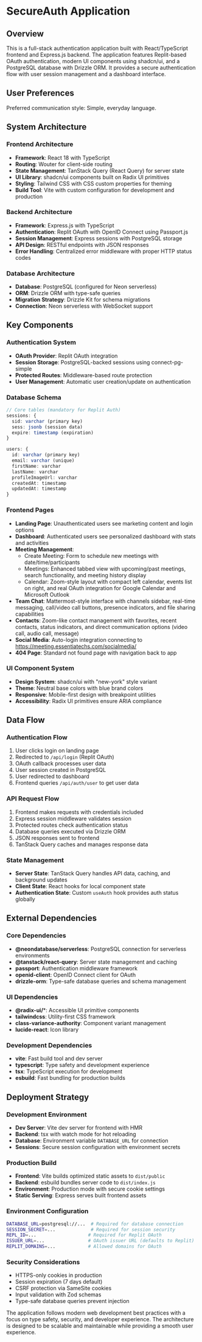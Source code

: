 # SecureAuth Application

## Overview

This is a full-stack authentication application built with React/TypeScript frontend and Express.js backend. The application features Replit-based OAuth authentication, modern UI components using shadcn/ui, and a PostgreSQL database with Drizzle ORM. It provides a secure authentication flow with user session management and a dashboard interface.

## User Preferences

Preferred communication style: Simple, everyday language.

## System Architecture

### Frontend Architecture
- **Framework**: React 18 with TypeScript
- **Routing**: Wouter for client-side routing
- **State Management**: TanStack Query (React Query) for server state
- **UI Library**: shadcn/ui components built on Radix UI primitives
- **Styling**: Tailwind CSS with CSS custom properties for theming
- **Build Tool**: Vite with custom configuration for development and production

### Backend Architecture
- **Framework**: Express.js with TypeScript
- **Authentication**: Replit OAuth with OpenID Connect using Passport.js
- **Session Management**: Express sessions with PostgreSQL storage
- **API Design**: RESTful endpoints with JSON responses
- **Error Handling**: Centralized error middleware with proper HTTP status codes

### Database Architecture
- **Database**: PostgreSQL (configured for Neon serverless)
- **ORM**: Drizzle ORM with type-safe queries
- **Migration Strategy**: Drizzle Kit for schema migrations
- **Connection**: Neon serverless with WebSocket support

## Key Components

### Authentication System
- **OAuth Provider**: Replit OAuth integration
- **Session Storage**: PostgreSQL-backed sessions using connect-pg-simple
- **Protected Routes**: Middleware-based route protection
- **User Management**: Automatic user creation/update on authentication

### Database Schema
```typescript
// Core tables (mandatory for Replit Auth)
sessions: {
  sid: varchar (primary key)
  sess: jsonb (session data)
  expire: timestamp (expiration)
}

users: {
  id: varchar (primary key)
  email: varchar (unique)
  firstName: varchar
  lastName: varchar
  profileImageUrl: varchar
  createdAt: timestamp
  updatedAt: timestamp
}
```

### Frontend Pages
- **Landing Page**: Unauthenticated users see marketing content and login options
- **Dashboard**: Authenticated users see personalized dashboard with stats and activities
- **Meeting Management**: 
  - Create Meeting: Form to schedule new meetings with date/time/participants
  - Meetings: Enhanced tabbed view with upcoming/past meetings, search functionality, and meeting history display
  - Calendar: Zoom-style layout with compact left calendar, events list on right, and real OAuth integration for Google Calendar and Microsoft Outlook
- **Team Chat**: Mattermost-style interface with channels sidebar, real-time messaging, call/video call buttons, presence indicators, and file sharing capabilities
- **Contacts**: Zoom-like contact management with favorites, recent contacts, status indicators, and direct communication options (video call, audio call, message)
- **Social Media**: Auto-login integration connecting to https://meeting.essentiatechs.com/socialmedia/
- **404 Page**: Standard not found page with navigation back to app

### UI Component System
- **Design System**: shadcn/ui with "new-york" style variant
- **Theme**: Neutral base colors with blue brand colors
- **Responsive**: Mobile-first design with breakpoint utilities
- **Accessibility**: Radix UI primitives ensure ARIA compliance

## Data Flow

### Authentication Flow
1. User clicks login on landing page
2. Redirected to `/api/login` (Replit OAuth)
3. OAuth callback processes user data
4. User session created in PostgreSQL
5. User redirected to dashboard
6. Frontend queries `/api/auth/user` to get user data

### API Request Flow
1. Frontend makes requests with credentials included
2. Express session middleware validates session
3. Protected routes check authentication status
4. Database queries executed via Drizzle ORM
5. JSON responses sent to frontend
6. TanStack Query caches and manages response data

### State Management
- **Server State**: TanStack Query handles API data, caching, and background updates
- **Client State**: React hooks for local component state
- **Authentication State**: Custom `useAuth` hook provides auth status globally

## External Dependencies

### Core Dependencies
- **@neondatabase/serverless**: PostgreSQL connection for serverless environments
- **@tanstack/react-query**: Server state management and caching
- **passport**: Authentication middleware framework
- **openid-client**: OpenID Connect client for OAuth
- **drizzle-orm**: Type-safe database queries and schema management

### UI Dependencies
- **@radix-ui/***: Accessible UI primitive components
- **tailwindcss**: Utility-first CSS framework
- **class-variance-authority**: Component variant management
- **lucide-react**: Icon library

### Development Dependencies
- **vite**: Fast build tool and dev server
- **typescript**: Type safety and development experience
- **tsx**: TypeScript execution for development
- **esbuild**: Fast bundling for production builds

## Deployment Strategy

### Development Environment
- **Dev Server**: Vite dev server for frontend with HMR
- **Backend**: tsx with watch mode for hot reloading
- **Database**: Environment variable `DATABASE_URL` for connection
- **Sessions**: Secure session configuration with environment secrets

### Production Build
- **Frontend**: Vite builds optimized static assets to `dist/public`
- **Backend**: esbuild bundles server code to `dist/index.js`
- **Environment**: Production mode with secure cookie settings
- **Static Serving**: Express serves built frontend assets

### Environment Configuration
```bash
DATABASE_URL=postgresql://...  # Required for database connection
SESSION_SECRET=...             # Required for session security
REPL_ID=...                   # Required for Replit OAuth
ISSUER_URL=...                # OAuth issuer URL (defaults to Replit)
REPLIT_DOMAINS=...            # Allowed domains for OAuth
```

### Security Considerations
- HTTPS-only cookies in production
- Session expiration (7 days default)
- CSRF protection via SameSite cookies
- Input validation with Zod schemas
- Type-safe database queries prevent injection

The application follows modern web development best practices with a focus on type safety, security, and developer experience. The architecture is designed to be scalable and maintainable while providing a smooth user experience.